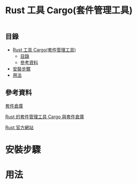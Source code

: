 # Rust 工具 Cargo(套件管理工具)

```
```

## 目錄

- [Rust 工具 Cargo(套件管理工具)](#rust-工具-cargo套件管理工具)
	- [目錄](#目錄)
	- [參考資料](#參考資料)
- [安裝步驟](#安裝步驟)
- [用法](#用法)

## 參考資料

[套件倉庫](https://crates.io/)

[Rust 的套件管理工具 Cargo 與套件倉庫](https://jasonblog.github.io/note/Rust/Rust_30/Cargo.html)

[Rust 官方網站](https://www.rust-lang.org/)

# 安裝步驟

# 用法

```bash
```
